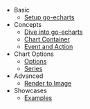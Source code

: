 - Basic
    - [Setup go-echarts](en-us/)
- Concepts
    - [Dive into go-echarts](en-us/dive-into)
    - [Chart Container](en-us/chart-container)
    - [Event and Action](en-us/event-and-action)
- Chart Options
    - [Options](en-us/options/options)
    - [Series](en-us/options/series)
- Advanced
    - [Render to Image](en-us/render-to-image)
- Showcases
    - [Examples](en-us/examples)
